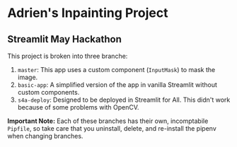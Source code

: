 # Adrien's Inpainting Project

## Streamlit May Hackathon 

This project is broken into three branche:

1. `master`: This app uses a custom component (`InputMask`) to mask the image.
2. `basic-app`: A simplified version of the app in vanilla Streamlit without custom components.
3. `s4a-deploy`: Designed to be deployed in Streamlit for All. This didn't work because of some problems with OpenCV.

**Important Note:** Each of these branches has their own, incomptabile `Pipfile`, so take care that you uninstall, delete, and re-install the pipenv when changing branches.
